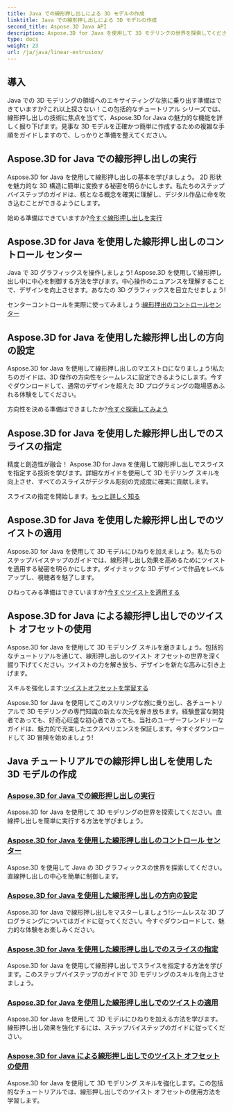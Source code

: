 ```yaml
---
title: Java での線形押し出しによる 3D モデルの作成
linktitle: Java での線形押し出しによる 3D モデルの作成
second_title: Aspose.3D Java API
description: Aspose.3D for Java を使用して 3D モデリングの世界を探索してください。線形押し出しを簡単にマスターしましょう。コントロールセンター、方向の設定、スライスの指定、ツイストの適用など。
type: docs
weight: 23
url: /ja/java/linear-extrusion/
---
```

## 導入


Java での 3D モデリングの領域へのエキサイティングな旅に乗り出す準備はできていますか?これ以上探さない！この包括的なチュートリアル シリーズでは、線形押し出しの技術に焦点を当てて、Aspose.3D for Java の魅力的な機能を詳しく掘り下げます。見事な 3D モデルを正確かつ簡単に作成するための複雑な手順をガイドしますので、しっかりと準備を整えてください。

## Aspose.3D for Java での線形押し出しの実行

Aspose.3D for Java を使用して線形押し出しの基本を学びましょう。 2D 形状を魅力的な 3D 構造に簡単に変換する秘密を明らかにします。私たちのステップバイステップのガイドは、核となる概念を確実に理解し、デジタル作品に命を吹き込むことができるようにします。

始める準備はできていますか?[今すぐ線形押し出しを実行](./performing-linear-extrusion/)

## Aspose.3D for Java を使用した線形押し出しのコントロール センター

Java で 3D グラフィックスを操作しましょう! Aspose.3D を使用して線形押し出し中に中心を制御する方法を学びます。中心操作のニュアンスを理解することで、デザインを向上させます。あなたの 3D グラフィックスを目立たせましょう!

センターコントロールを実際に使ってみましょう:[線形押出のコントロールセンター](./controlling-center/)

## Aspose.3D for Java を使用した線形押し出しの方向の設定

Aspose.3D for Java を使用して線形押し出しのマエストロになりましょう!私たちのガイドは、3D 傑作の方向性をシームレスに設定できるようにします。今すぐダウンロードして、通常のデザインを超えた 3D プログラミングの臨場感あふれる体験をしてください。

方向性を決める準備はできましたか?[今すぐ探索してみよう](./setting-direction/)

## Aspose.3D for Java を使用した線形押し出しでのスライスの指定

精度と創造性が融合！ Aspose.3D for Java を使用して線形押し出しでスライスを指定する技術を学びます。詳細なガイドを使用して 3D モデリング スキルを向上させ、すべてのスライスがデジタル彫刻の完成度に確実に貢献します。

スライスの指定を開始します。[もっと詳しく知る](./specifying-slices/)

## Aspose.3D for Java を使用した線形押し出しでのツイストの適用

Aspose.3D for Java を使用して 3D モデルにひねりを加えましょう。私たちのステップバイステップのガイドでは、線形押し出し効果を高めるためにツイストを適用する秘密を明らかにします。ダイナミックな 3D デザインで作品をレベルアップし、視聴者を魅了します。

ひねってみる準備はできていますか?[今すぐツイストを適用する](./applying-twist/)

## Aspose.3D for Java による線形押し出しでのツイスト オフセットの使用

Aspose.3D for Java を使用して 3D モデリング スキルを磨きましょう。包括的なチュートリアルを通じて、線形押し出しのツイスト オフセットの世界を深く掘り下げてください。ツイストの力を解き放ち、デザインを新たな高みに引き上げます。

スキルを強化します:[ツイストオフセットを学習する](./using-twist-offset/)

Aspose.3D for Java を使用してこのスリリングな旅に乗り出し、各チュートリアルで 3D モデリングの専門知識の新たな次元を解き放ちます。経験豊富な開発者であっても、好奇心旺盛な初心者であっても、当社のユーザーフレンドリーなガイドは、魅力的で充実したエクスペリエンスを保証します。今すぐダウンロードして 3D 冒険を始めましょう!
## Java チュートリアルでの線形押し出しを使用した 3D モデルの作成
### [Aspose.3D for Java での線形押し出しの実行](./performing-linear-extrusion/)
Aspose.3D for Java を使用して 3D モデリングの世界を探索してください。直線押し出しを簡単に実行する方法を学びましょう。
### [Aspose.3D for Java を使用した線形押し出しのコントロール センター](./controlling-center/)
Aspose.3D を使用して Java の 3D グラフィックスの世界を探索してください。直線押し出しの中心を簡単に制御します。
### [Aspose.3D for Java を使用した線形押し出しの方向の設定](./setting-direction/)
Aspose.3D for Java で線形押し出しをマスターしましょう!シームレスな 3D プログラミングについてはガイドに従ってください。今すぐダウンロードして、魅力的な体験をお楽しみください。
### [Aspose.3D for Java を使用した線形押し出しでのスライスの指定](./specifying-slices/)
Aspose.3D for Java を使用して線形押し出しでスライスを指定する方法を学びます。このステップバイステップのガイドで 3D モデリングのスキルを向上させましょう。
### [Aspose.3D for Java を使用した線形押し出しでのツイストの適用](./applying-twist/)
Aspose.3D for Java を使用して 3D モデルにひねりを加える方法を学びます。線形押し出し効果を強化するには、ステップバイステップのガイドに従ってください。
### [Aspose.3D for Java による線形押し出しでのツイスト オフセットの使用](./using-twist-offset/)
Aspose.3D for Java を使用して 3D モデリング スキルを強化します。この包括的なチュートリアルでは、線形押し出しでのツイスト オフセットの使用方法を学習します。